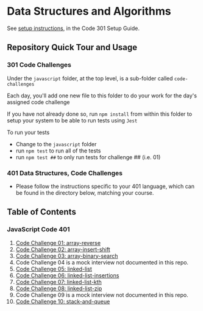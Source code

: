 # Data Structures and Algorithms

See [setup instructions](https://codefellows.github.io/setup-guide/code-301/3-code-challenges), in the Code 301 Setup Guide.

## Repository Quick Tour and Usage

### 301 Code Challenges

Under the `javascript` folder, at the top level, is a sub-folder called `code-challenges`

Each day, you'll add one new file to this folder to do your work for the day's assigned code challenge

If you have not already done so, run `npm install` from within this folder to setup your system to be able to run tests using `Jest`

To run your tests

- Change to the `javascript` folder
- run `npm test` to run all of the tests
- run `npm test ##` to only run tests for challenge ## (i.e. 01)

### 401 Data Structures, Code Challenges

- Please follow the instructions specific to your 401 language, which can be found in the directory below, matching your course.

## Table of Contents

### JavaScript Code 401

1. [Code Challenge 01: array-reverse](javascript/array-reverse/README)
1. [Code Challenge 02: array-insert-shift](javascript/array-insert-shift/README)
1. [Code Challenge 03: array-binary-search](javascript/array-binary-search/README)
1. Code Challenge 04 is a mock interview not documented in this repo.
1. [Code Challenge 05: linked-list](javascript/linked-list/README-challenge5)
1. [Code Challenge 06: linked-list-insertions](javascript/linked-list/README-challenge6)
1. [Code Challenge 07: linked-list-kth](javascript/linked-list/README-challenge7)
1. [Code Challenge 08: linked-list-zip](javascript/linked-list/README-challenge8)
1. Code Challenge 09 is a mock interview not documented in this repo.
1. [Code Challenge 10: stack-and-queue](javascript/stack-and-queue/README-challenge10)
